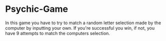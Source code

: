 # Psychic-Game

In this game you have to try to match a random letter selection made by the computer by inputting your own. If you're successful you win, if not, you have 9 attempts to match the computers selection. 
